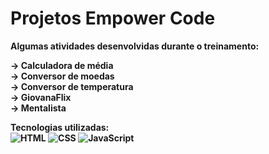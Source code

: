 # Projetos Empower Code

<strong>Algumas atividades desenvolvidas durante o treinamento:<strong><br>

&rarr; Calculadora de média<br>
&rarr; Conversor de moedas<br>
&rarr; Conversor de temperatura<br>
&rarr; GiovanaFlix<br>
&rarr; Mentalista<br>

<strong>Tecnologias utilizadas:<strong><br>
<img src="https://img.shields.io/badge/html5-%23E34F26.svg?style=for-the-badge&logo=html5&logoColor=white" alt="HTML">
<img src="https://img.shields.io/badge/css3-%231572B6.svg?style=for-the-badge&logo=css3&logoColor=white" alt="CSS">
<img src="https://img.shields.io/badge/javascript-%23323330.svg?style=for-the-badge&logo=javascript&logoColor=%23F7DF1E" alt="JavaScript">
